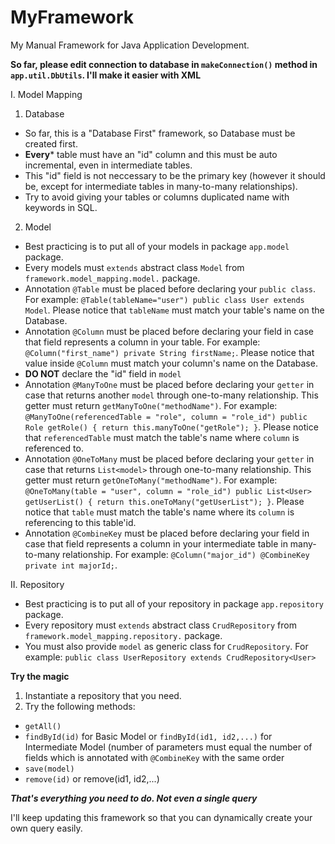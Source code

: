 # MyFramework
My Manual Framework for Java Application Development.

**So far, please edit connection to database in ```makeConnection()``` method in ```app.util.DbUtils```. I'll make it easier with XML**

I. Model Mapping
1. Database
- So far, this is a "Database First" framework, so Database must be created first.
- **Every*** table must have an "id" column and this must be auto incremental, even in intermediate tables.
- This "id" field is not neccessary to be the primary key (however it should be, except for intermediate tables in many-to-many relationships).
- Try to avoid giving your tables or columns duplicated name with keywords in SQL.
2. Model
- Best practicing is to put all of your models in package ```app.model``` package.
- Every models must ```extends``` abstract class ```Model``` from ```framework.model_mapping.model.``` package.
- Annotation ```@Table``` must be placed before declaring your ```public class```. For example:
      ```
      @Table(tableName="user")
      public class User extends Model
      ```. Please notice that ```tableName``` must match your table's name on the Database.
- Annotation ```@Column``` must be placed before declaring your field in case that field represents a column in your table. For example:
      ```
      @Column("first_name")
      private String firstName;
      ```. Please notice that value inside ```@Column``` must match your column's name on the Database.
- **DO NOT** declare the "id" field in ```model```      
- Annotation ```@ManyToOne``` must be placed before declaring your ```getter``` in case that returns another ```model``` through one-to-many relationship. This getter must return ```getManyToOne("methodName")```. For example:
      ```
      @ManyToOne(referencedTable = "role", column = "role_id")
      public Role getRole() {
        return this.manyToOne("getRole");
      }
      ```. Please notice that ```referencedTable``` must match the table's name where ```column``` is referenced to.
 - Annotation ```@OneToMany``` must be placed before declaring your ```getter``` in case that returns  ```List<model>``` through one-to-many relationship. This getter must return ```getOneToMany("methodName")```. For example:
       ```
       @OneToMany(table = "user", column = "role_id")
       public List<User> getUserList() {
         return this.oneToMany("getUserList");
       }
      ```. Please notice that ```table``` must match the table's name where its ```column``` is referencing to this table'id.
 - Annotation ```@CombineKey```  must be placed before declaring your field in case that field represents a column in your intermediate table in many-to-many relationship. For example:
       ```
       @Column("major_id")
       @CombineKey
       private int majorId;
       ```.       
       
 II. Repository
 - Best practicing is to put all of your repository in package ```app.repository``` package.
 - Every repository must ```extends``` abstract class ```CrudRepository``` from ```framework.model_mapping.repository.``` package.
 - You must also provide ```model``` as generic class for ```CrudRepository```. For example:
       ```
      public class UserRepository extends CrudRepository<User>
       ```
       
 **Try the magic**      
 1. Instantiate a repository that you need.
 2. Try the following methods:
   - ```getAll()```
   - ```findById(id)``` for Basic Model or ```findById(id1, id2,...)``` for Intermediate Model (number of parameters must equal the number of fields which is annotated with ```@CombineKey``` with the same order
   - ```save(model)```
   - ```remove(id)``` or remove(id1, id2,...)
   
 ***That's everything you need to do. Not even a single query***
 
 I'll keep updating this framework so that you can dynamically create your own query easily.  
